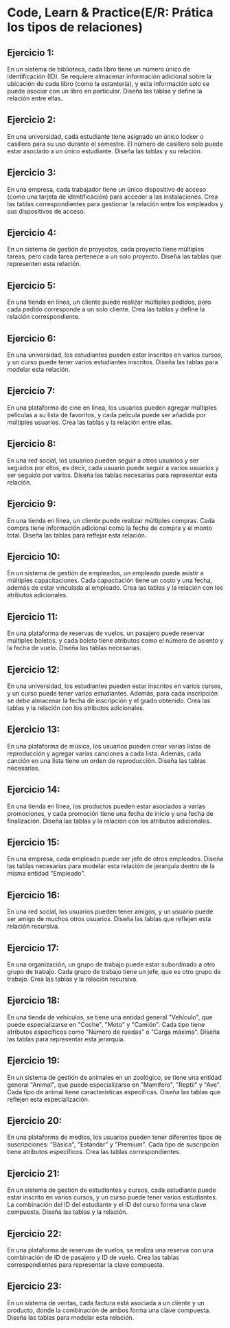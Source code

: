  <h1>Code, Learn & Practice(E/R: Prática los tipos de relaciones)

## Ejercicio 1:

En un sistema de biblioteca, cada libro tiene un número único de identificación (ID). Se requiere almacenar información adicional sobre la ubicación de cada libro (como la estantería), y esta información solo se puede asociar con un libro en particular. Diseña las tablas y define la relación entre ellas.

## Ejercicio 2:

En una universidad, cada estudiante tiene asignado un único locker o casillero para su uso durante el semestre. El número de casillero solo puede estar asociado a un único estudiante. Diseña las tablas y su relación.

## Ejercicio 3:

En una empresa, cada trabajador tiene un único dispositivo de acceso (como una tarjeta de identificación) para acceder a las instalaciones. Crea las tablas correspondientes para gestionar la relación entre los empleados y sus dispositivos de acceso.

## Ejercicio 4:

En un sistema de gestión de proyectos, cada proyecto tiene múltiples tareas, pero cada tarea pertenece a un solo proyecto. Diseña las tablas que representen esta relación.

## Ejercicio 5:

En una tienda en línea, un cliente puede realizar múltiples pedidos, pero cada pedido corresponde a un solo cliente. Crea las tablas y define la relación correspondiente.

## Ejercicio 6:

En una universidad, los estudiantes pueden estar inscritos en varios cursos, y un curso puede tener varios estudiantes inscritos. Diseña las tablas para modelar esta relación.

## Ejercicio 7:

En una plataforma de cine en línea, los usuarios pueden agregar múltiples películas a su lista de favoritos, y cada película puede ser añadida por múltiples usuarios. Crea las tablas y la relación entre ellas.

## Ejercicio 8:

En una red social, los usuarios pueden seguir a otros usuarios y ser seguidos por ellos, es decir, cada usuario puede seguir a varios usuarios y ser seguido por varios. Diseña las tablas necesarias para representar esta relación.

## Ejercicio 9:

En una tienda en línea, un cliente puede realizar múltiples compras. Cada compra tiene información adicional como la fecha de compra y el monto total. Diseña las tablas para reflejar esta relación.

## Ejercicio 10:

En un sistema de gestión de empleados, un empleado puede asistir a múltiples capacitaciones. Cada capacitación tiene un costo y una fecha, además de estar vinculada al empleado. Crea las tablas y la relación con los atributos adicionales.

## Ejercicio 11:

En una plataforma de reservas de vuelos, un pasajero puede reservar múltiples boletos, y cada boleto tiene atributos como el número de asiento y la fecha de vuelo. Diseña las tablas necesarias.

## Ejercicio 12:

En una universidad, los estudiantes pueden estar inscritos en varios cursos, y un curso puede tener varios estudiantes. Además, para cada inscripción se debe almacenar la fecha de inscripción y el grado obtenido. Crea las tablas y la relación con los atributos adicionales.

## Ejercicio 13:

En una plataforma de música, los usuarios pueden crear varias listas de reproducción y agregar varias canciones a cada lista. Además, cada canción en una lista tiene un orden de reproducción. Diseña las tablas necesarias.

## Ejercicio 14:

En una tienda en línea, los productos pueden estar asociados a varias promociones, y cada promoción tiene una fecha de inicio y una fecha de finalización. Diseña las tablas y la relación con los atributos adicionales.

## Ejercicio 15:

En una empresa, cada empleado puede ser jefe de otros empleados. Diseña las tablas necesarias para modelar esta relación de jerarquía dentro de la misma entidad "Empleado".

## Ejercicio 16:

En una red social, los usuarios pueden tener amigos, y un usuario puede ser amigo de muchos otros usuarios. Diseña las tablas que reflejen esta relación recursiva.

## Ejercicio 17:

En una organización, un grupo de trabajo puede estar subordinado a otro grupo de trabajo. Cada grupo de trabajo tiene un jefe, que es otro grupo de trabajo. Crea las tablas y la relación recursiva.

## Ejercicio 18:

En una tienda de vehículos, se tiene una entidad general "Vehículo", que puede especializarse en "Coche", "Moto" y "Camión". Cada tipo tiene atributos específicos como "Número de ruedas" o "Carga máxima". Diseña las tablas para representar esta jerarquía.

## Ejercicio 19:

En un sistema de gestión de animales en un zoológico, se tiene una entidad general "Animal", que puede especializarse en "Mamífero", "Reptil" y "Ave". Cada tipo de animal tiene características específicas. Diseña las tablas que reflejen esta especialización.

## Ejercicio 20:

En una plataforma de medios, los usuarios pueden tener diferentes tipos de suscripciones: "Básica", "Estándar" y "Premium". Cada tipo de suscripción tiene atributos específicos. Crea las tablas correspondientes.

## Ejercicio 21:

En un sistema de gestión de estudiantes y cursos, cada estudiante puede estar inscrito en varios cursos, y un curso puede tener varios estudiantes. La combinación del ID del estudiante y el ID del curso forma una clave compuesta. Diseña las tablas y la relación.

## Ejercicio 22:

En una plataforma de reservas de vuelos, se realiza una reserva con una combinación de ID de pasajero y ID de vuelo. Crea las tablas correspondientes para representar la clave compuesta.

## Ejercicio 23:

En un sistema de ventas, cada factura está asociada a un cliente y un producto, donde la combinación de ambos forma una clave compuesta. Diseña las tablas para modelar esta relación.